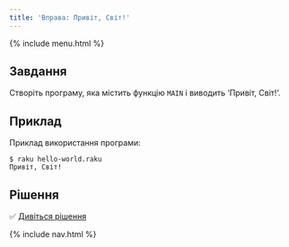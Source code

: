 ```yaml
---
title: 'Вправа: Привіт, Світ!'
---
```


{% include menu.html %}

## Завдання

Створіть програму, яка містить функцію `MAIN` і виводить ‘Привіт, Світ!’.

## Приклад

Приклад використання програми:

```console
$ raku hello-world.raku
Привіт, Світ!
```

## Рішення

✅ [Дивіться рішення](solution)

{% include nav.html %}